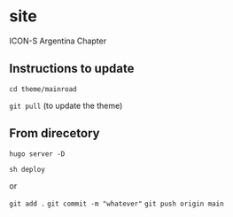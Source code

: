 # site

ICON-S Argentina Chapter

## Instructions to update

`cd theme/mainroad`

`git pull` (to update the theme)

## From direcetory

`hugo server -D`

`sh deploy`

or 

`git add .`
`git commit -m "whatever"`
`git push origin main`


